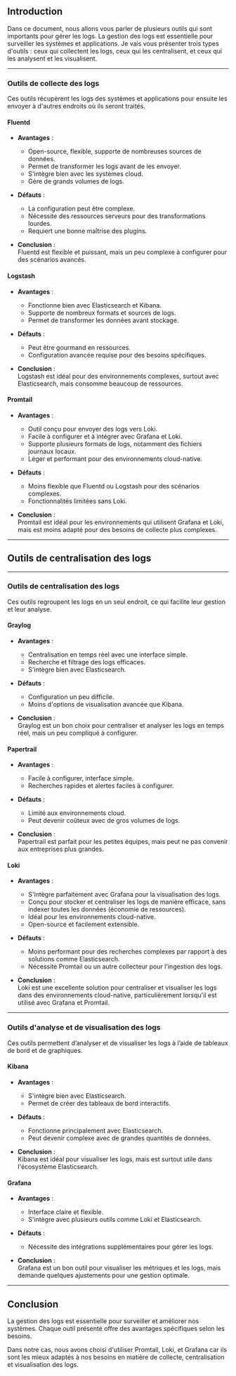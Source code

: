 ## Introduction

Dans ce document, nous allons vous parler de plusieurs outils qui sont importants pour gérer les logs. La gestion des logs est essentielle pour surveiller les systèmes et applications. Je vais vous présenter trois types d'outils : ceux qui collectent les logs, ceux qui les centralisent, et ceux qui les analysent et les visualisent.

---

### Outils de collecte des logs

Ces outils récupèrent les logs des systèmes et applications pour ensuite les envoyer à d'autres endroits où ils seront traités.

#### Fluentd

- **Avantages** :  
  - Open-source, flexible, supporte de nombreuses sources de données.
  - Permet de transformer les logs avant de les envoyer.
  - S'intègre bien avec les systèmes cloud.
  - Gère de grands volumes de logs.

- **Défauts** :  
  - La configuration peut être complexe.
  - Nécessite des ressources serveurs pour des transformations lourdes.
  - Requiert une bonne maîtrise des plugins.

- **Conclusion** :  
  Fluentd est flexible et puissant, mais un peu complexe à configurer pour des scénarios avancés.

#### Logstash

- **Avantages** :  
  - Fonctionne bien avec Elasticsearch et Kibana.
  - Supporte de nombreux formats et sources de logs.
  - Permet de transformer les données avant stockage.

- **Défauts** :  
  - Peut être gourmand en ressources.
  - Configuration avancée requise pour des besoins spécifiques.

- **Conclusion** :  
  Logstash est idéal pour des environnements complexes, surtout avec Elasticsearch, mais consomme beaucoup de ressources.

#### Promtail

- **Avantages** :  
  - Outil conçu pour envoyer des logs vers Loki.
  - Facile à configurer et à intégrer avec Grafana et Loki.
  - Supporte plusieurs formats de logs, notamment des fichiers journaux locaux.
  - Léger et performant pour des environnements cloud-native.

- **Défauts** :  
  - Moins flexible que Fluentd ou Logstash pour des scénarios complexes.
  - Fonctionnalités limitées sans Loki.

- **Conclusion** :  
  Promtail est idéal pour les environnements qui utilisent Grafana et Loki, mais est moins adapté pour des besoins de collecte plus complexes. 

---

## Outils de centralisation des logs
---

### Outils de centralisation des logs

Ces outils regroupent les logs en un seul endroit, ce qui facilite leur gestion et leur analyse.

#### Graylog

- **Avantages** :  
  - Centralisation en temps réel avec une interface simple.
  - Recherche et filtrage des logs efficaces.
  - S'intègre bien avec Elasticsearch.

- **Défauts** :  
  - Configuration un peu difficile.
  - Moins d'options de visualisation avancée que Kibana.

- **Conclusion** :  
  Graylog est un bon choix pour centraliser et analyser les logs en temps réel, mais un peu compliqué à configurer.

#### Papertrail

- **Avantages** :  
  - Facile à configurer, interface simple.
  - Recherches rapides et alertes faciles à configurer.

- **Défauts** :  
  - Limité aux environnements cloud.
  - Peut devenir coûteux avec de gros volumes de logs.

- **Conclusion** :  
  Papertrail est parfait pour les petites équipes, mais peut ne pas convenir aux entreprises plus grandes.

#### Loki

- **Avantages** :  
  - S'intègre parfaitement avec Grafana pour la visualisation des logs.
  - Conçu pour stocker et centraliser les logs de manière efficace, sans indexer toutes les données (économie de ressources).
  - Idéal pour les environnements cloud-native.
  - Open-source et facilement extensible.

- **Défauts** :  
  - Moins performant pour des recherches complexes par rapport à des solutions comme Elasticsearch.
  - Nécessite Promtail ou un autre collecteur pour l'ingestion des logs.

- **Conclusion** :  
  Loki est une excellente solution pour centraliser et visualiser les logs dans des environnements cloud-native, particulièrement lorsqu'il est utilisé avec Grafana et Promtail.

---

### Outils d'analyse et de visualisation des logs

Ces outils permettent d’analyser et de visualiser les logs à l’aide de tableaux de bord et de graphiques.

#### Kibana

- **Avantages** :  
  - S'intègre bien avec Elasticsearch.
  - Permet de créer des tableaux de bord interactifs.

- **Défauts** :  
  - Fonctionne principalement avec Elasticsearch.
  - Peut devenir complexe avec de grandes quantités de données.

- **Conclusion** :  
  Kibana est idéal pour visualiser les logs, mais est surtout utile dans l'écosystème Elasticsearch.

#### Grafana

- **Avantages** :  
  - Interface claire et flexible.
  - S'intègre avec plusieurs outils comme Loki et Elasticsearch.

- **Défauts** :  
  - Nécessite des intégrations supplémentaires pour gérer les logs.

- **Conclusion** :  
  Grafana est un bon outil pour visualiser les métriques et les logs, mais demande quelques ajustements pour une gestion optimale.

---

## Conclusion

La gestion des logs est essentielle pour surveiller et améliorer nos systèmes. Chaque outil présenté offre des avantages spécifiques selon les besoins. 

Dans notre cas, nous avons choisi d'utiliser Promtail, Loki, et Grafana car ils sont les mieux adaptés à nos besoins en matière de collecte, centralisation et visualisation des logs.
